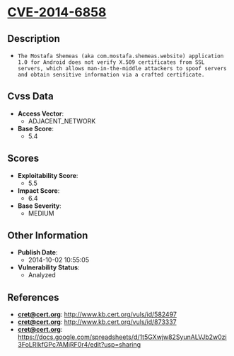 
# [CVE-2014-6858](https://cve.mitre.org/cgi-bin/cvename.cgi?name=CVE-2014-6858)

## Description

- `The Mostafa Shemeas (aka com.mostafa.shemeas.website) application 1.0 for Android does not verify X.509 certificates from SSL servers, which allows man-in-the-middle attackers to spoof servers and obtain sensitive information via a crafted certificate.`

## Cvss Data

- **Access Vector**:
  - ADJACENT_NETWORK
- **Base Score**:
  - 5.4

## Scores

- **Exploitability Score**:
  - 5.5
- **Impact Score**:
  - 6.4
- **Base Severity**:
  - MEDIUM

## Other Information

- **Publish Date**:
  - 2014-10-02 10:55:05
- **Vulnerability Status**:
  - Analyzed

## References

- **cret@cert.org**: http://www.kb.cert.org/vuls/id/582497
- **cret@cert.org**: http://www.kb.cert.org/vuls/id/873337
- **cret@cert.org**: https://docs.google.com/spreadsheets/d/1t5GXwjw82SyunALVJb2w0zi3FoLRIkfGPc7AMjRF0r4/edit?usp=sharing
